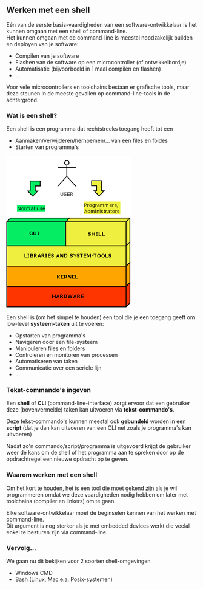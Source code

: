 ## Werken met een shell

Eén van de eerste basis-vaardigheden van een software-ontwikkelaar is het kunnen omgaan met een shell of command-line.  
Het kunnen omgaan met de command-line is meestal noodzakelijk builden en deployen van je software:

* Compilen van je software
* Flashen van de software op een microcontroller (of ontwikkelbordje)
* Automatisatie (bijvoorbeeld in 1 maal compilen en flashen)
* ...

Voor vele microcontrollers en toolchains bestaan er grafische tools, maar deze steunen in de meeste gevallen op command-line-tools in de achtergrond.  


### Wat is een shell?

Een shell is een programma dat rechtstreeks toegang heeft tot een

* Aanmaken/verwijderen/hernoemen/... van een files en foldes
* Starten van programma's

![](../../pictures/shell_vs_user.png)

Een shell is (om het simpel te houden) een tool die je een toegang geeft om low-level **systeem-taken** uit te voeren:

* Opstarten van programma's
* Navigeren door een file-systeem
* Manipuleren files en folders
* Controleren en monitoren van processen
* Automatiseren van taken
* Communicatie over een seriele lijn
* ...

### Tekst-commando's ingeven

Een **shell** of **CLI** (command-line-interface) zorgt ervoor dat een gebruiker deze (bovenvermelde) taken kan uitvoeren via **tekst-commando's**.  

Deze tekst-commando's kunnen meestal ook **gebundeld** worden in een **script** (dat je dan kan uitvoeren van een CLI net zoals je programma's kan uitvoeren)   

Nadat zo'n commando/script/programma is uitgevoerd krijgt de gebruiker weer de kans om de shell of het programma aan te spreken door op de opdrachtregel een nieuwe opdracht op te geven.  

### Waarom werken met een shell

Om het kort te houden, het is een tool die moet gekend zijn als je wil programmeren omdat we deze vaardigheden nodig hebben om later met toolchains (compiler en linkers) om te gaan.  

Elke software-ontwikkelaar moet de beginselen kennen van het werken met command-line.  
Dit argument is nog sterker als je met embedded devices werkt die veelal enkel te besturen zijn via command-line.

### Vervolg...

We gaan nu dit bekijken voor 2 soorten shell-omgevingen

* Windows CMD
* Bash (Linux, Mac e.a. Posix-systemen)
